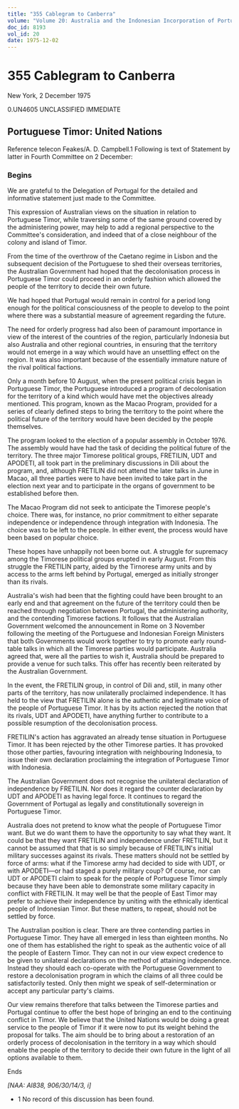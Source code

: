 ```yaml
---
title: "355 Cablegram to Canberra"
volume: "Volume 20: Australia and the Indonesian Incorporation of Portuguese Timor, 1974-1976"
doc_id: 8193
vol_id: 20
date: 1975-12-02
---
```


# 355 Cablegram to Canberra

New York, 2 December 1975

0.UN4605 UNCLASSIFIED IMMEDIATE

## Portuguese Timor: United Nations

Reference telecon Feakes/A. D. Campbell.1 Following is text of Statement by latter in Fourth Committee on 2 December:

### Begins

We are grateful to the Delegation of Portugal for the detailed and informative statement just made to the Committee.

This expression of Australian views on the situation in relation to Portuguese Timor, while traversing some of the same ground covered by the administering power, may help to add a regional perspective to the Committee's consideration, and indeed that of a close neighbour of the colony and island of Timor.

From the time of the overthrow of the Caetano regime in Lisbon and the subsequent decision of the Portuguese to shed their overseas territories, the Australian Government had hoped that the decolonisation process in Portuguese Timor could proceed in an orderly fashion which allowed the people of the territory to decide their own future.

We had hoped that Portugal would remain in control for a period long enough for the political consciousness of the people to develop to the point where there was a substantial measure of agreement regarding the future.

The need for orderly progress had also been of paramount importance in view of the interest of the countries of the region, particularly Indonesia but also Australia and other regional countries, in ensuring that the territory would not emerge in a way which would have an unsettling effect on the region. It was also important because of the essentially immature nature of the rival political factions.

Only a month before 10 August, when the present political crisis began in Portuguese Timor, the Portuguese introduced a program of decolonisation for the territory of a kind which would have met the objectives already mentioned. This program, known as the Macao Program, provided for a series of clearly defined steps to bring the territory to the point where the political future of the territory would have been decided by the people themselves.

The program looked to the election of a popular assembly in October 1976. The assembly would have had the task of deciding the political future of the territory. The three major Timorese political groups, FRETILIN, UDT and APODETI, all took part in the preliminary discussions in Dili about the program, and, although FRETILIN did not attend the later talks in June in Macao, all three parties were to have been invited to take part in the election next year and to participate in the organs of government to be established before then.

The Macao Program did not seek to anticipate the Timorese people's choice. There was, for instance, no prior commitment to either separate independence or independence through integration with Indonesia. The choice was to be left to the people. In either event, the process would have been based on popular choice.

These hopes have unhappily not been borne out. A struggle for supremacy among the Timorese political groups erupted in early August. From this struggle the FRETILIN party, aided by the Tirnorese army units and by access to the arms left behind by Portugal, emerged as initially stronger than its rivals.

Australia's wish had been that the fighting could have been brought to an early end and that agreement on the future of the territory could then be reached through negotiation between Portugal, the administering authority, and the contending Timorese factions. It follows that the Australian Government welcomed the announcement in Rome on 3 November following the meeting of the Portuguese and Indonesian Foreign Ministers that both Governments would work together to try to promote early round-table talks in which all the Timorese parties would participate. Australia agreed that, were all the parties to wish it, Australia should be prepared to provide a venue for such talks. This offer has recently been reiterated by the Australian Government.

In the event, the FRETILIN group, in control of Dili and, still, in many other parts of the territory, has now unilaterally proclaimed independence. It has held to the view that FRETILIN alone is the authentic and legitimate voice of the people of Portuguese Timor. It has by its action rejected the notion that its rivals, UDT and APODETI, have anything further to contribute to a possible resumption of the decolonisation process.

FRETILIN's action has aggravated an already tense situation in Portuguese Timor. It has been rejected by the other Timorese parties. It has provoked those other parties, favouring integration with neighbouring Indonesia, to issue their own declaration proclaiming the integration of Portuguese Timor with Indonesia.

The Australian Government does not recognise the unilateral declaration of independence by FRETILIN. Nor does it regard the counter declaration by UDT and APODETI as having legal force. It continues to regard the Government of Portugal as legally and constitutionally sovereign in Portuguese Timor.

Australia does not pretend to know what the people of Portuguese Timor want. But we do want them to have the opportunity to say what they want. It could be that they want FRETILIN and independence under FRETILIN, but it cannot be assumed that that is so simply because of FRETILIN's initial military successes against its rivals. These matters should not be settled by force of arms: what if the Timorese army had decided to side with UDT, or with APODETI­—or had staged a purely military coup? Of course, nor can UDT or APODETI claim to speak for the people of Portuguese Timor simply because they have been able to demonstrate some military capacity in conflict with FRETILIN. It may well be that the people of East Timor may prefer to achieve their independence by uniting with the ethnically identical people of Indonesian Timor. But these matters, to repeat, should not be settled by force.

The Australian position is clear. There are three contending parties in Portuguese Timor. They have all emerged in less than eighteen months. No one of them has established the right to speak as the authentic voice of all the people of Eastern Timor. They can not in our view expect credence to be given to unilateral declarations on the method of attaining independence. Instead they should each co-operate with the Portuguese Government to restore a decolonisation program in which the claims of all three could be satisfactorily tested. Only then might we speak of self-determination or accept any particular party's claims.

Our view remains therefore that talks between the Timorese parties and Portugal continue to offer the best hope of bringing an end to the continuing conflict in Timor. We believe that the United Nations would be doing a great service to the people of Timor if it were now to put its weight behind the proposal for talks. The aim should be to bring about a restoration of an orderly process of decolonisation in the territory in a way which should enable the people of the territory to decide their own future in the light of all options available to them.

Ends

_[NAA: Al838, 906/30/14/3, i]_

  * 1 No record of this discussion has been found.


